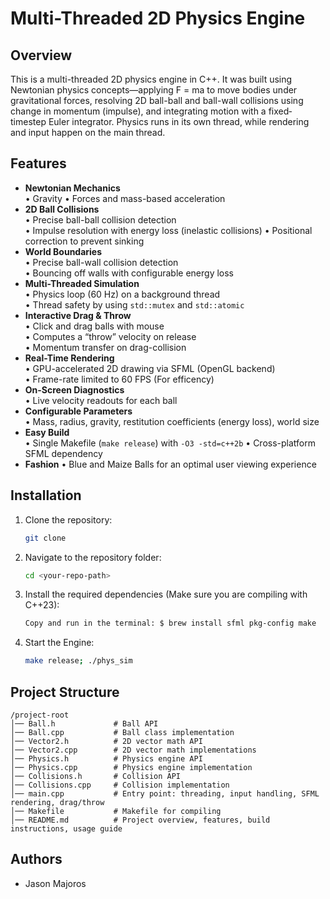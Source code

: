 # Multi-Threaded 2D Physics Engine

## Overview
This is a multi-threaded 2D physics engine in C++. It was built using Newtonian physics concepts—applying F = ma to move bodies under gravitational forces, resolving 2D ball-ball and ball-wall collisions using change in momentum (impulse), and integrating motion with a fixed‐timestep Euler integrator. Physics runs in its own thread, while rendering and input happen on the main thread.

## Features
- **Newtonian Mechanics**  
  • Gravity
  • Forces and mass-based acceleration  
- **2D Ball Collisions**  
  • Precise ball-ball collision detection  
  • Impulse resolution with energy loss (inelastic collisions)
  • Positional correction to prevent sinking  
- **World Boundaries**  
  • Precise ball-wall collision detection  
  • Bouncing off walls with configurable energy loss
- **Multi-Threaded Simulation**  
  • Physics loop (60 Hz) on a background thread  
  • Thread safety by using `std::mutex` and `std::atomic`  
- **Interactive Drag & Throw**  
  • Click and drag balls with mouse  
  • Computes a “throw” velocity on release  
  • Momentum transfer on drag-collision  
- **Real-Time Rendering**  
  • GPU-accelerated 2D drawing via SFML (OpenGL backend)  
  • Frame-rate limited to 60 FPS (For efficency)
- **On-Screen Diagnostics**  
  • Live velocity readouts for each ball  
- **Configurable Parameters**  
  • Mass, radius, gravity, restitution coefficients (energy loss), world size  
- **Easy Build**  
  • Single Makefile (`make release`) with `-O3 -std=c++2b`
  • Cross-platform SFML dependency
- **Fashion**
  • Blue and Maize Balls for an optimal user viewing experience


## Installation

1. Clone the repository:
   ```sh
   git clone 
   ```

2. Navigate to the repository folder:
   ```sh
   cd <your-repo-path>
   ```

3. Install the required dependencies (Make sure you are compiling with C++23):
   ```sh
   Copy and run in the terminal: $ brew install sfml pkg-config make 
   ```

5. Start the Engine:
   ```sh
   make release; ./phys_sim
   ```

## Project Structure
```
/project-root
│── Ball.h             # Ball API
│── Ball.cpp           # Ball class implementation
│── Vector2.h          # 2D vector math API
│── Vector2.cpp        # 2D vector math implementations 
│── Physics.h          # Physics engine API
│── Physics.cpp        # Physics engine implementation
│── Collisions.h       # Collision API
│── Collisions.cpp     # Collision implementation
│── main.cpp           # Entry point: threading, input handling, SFML rendering, drag/throw
│── Makefile           # Makefile for compiling
│── README.md          # Project overview, features, build instructions, usage guide

```

## Authors
- Jason Majoros